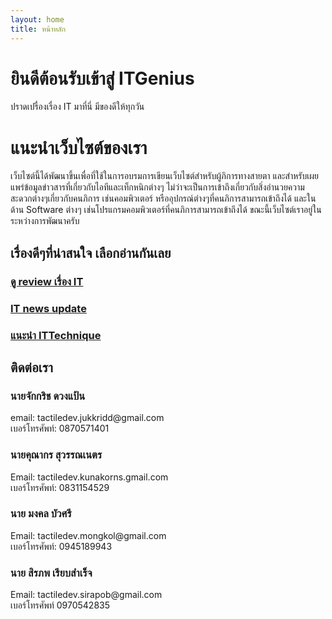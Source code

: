 ```yaml
---
layout: home
title: หน้าหลัก
---
```

<h1>ยินดีต้อนรับเข้าสู่ ITGenius</h1>
ปราดเปรื่องเรื่อง IT
มาที่นี่ มีของดีให้ทุกวัน

<h1>แนะนำเว็บไซต์ของเรา</h1>
เว็บไซต์นี้ได้พัฒนาขึ้นเพื่อที่ใช้ในการอบรมการเขียนเว็บไซต์สำหรับผู้ภิการทางสายตา
และสำหรับเผยแพร่ข้อมูลข่าวสารที่เกี่ยวกับไอทีและเท็กหนิกต่างๆ
ไม่ว่าจะเป็นการเข้าถึงเกี่ยวกับสิ่งอำนวยความสะดวกต่างๆเกี่ยวกับคนภิการ
เช่นคอมพิวเตอร์ หรืออุปกรณ์ต่างๆที่คนภิการสามารถเข้าถึงได้
และในด้าน  Software  ต่างๆ
เช่นโปรแกรมคอมพิวเตอร์ที่คนภิการสามารถเข้าถึงได้
ขณะนี้เว็บไซต์เราอยู่ในระหว่างการพัฒนาครับ


<h2>เรื่องดีๆที่น่าสนใจ เลือกอ่านกันเลย</h2>
<h3><a href="anaterPages/Review.html">ดู review เรื่อง IT</a></h3>
<h3><a href="anaterPages/update.html">IT news update</a></h3>
<h3><a href="anaterPages/ITTechnique.html">แนะนำ ITTechnique</a></h3>
<h2>ติดต่อเรา</h2>
<p>
<h3>นายจักกริช ดวงแป้น</h3>
email: tactiledev.jukkridd@gmail.com
<br>
เบอร์โทรศัพท์: 0870571401
</p>

<p>
<h3>นายคุณากร สุวรรณเนตร</h3>
Email: tactiledev.kunakorns.gmail.com
<br>
เบอร์โทรศัพท์: 0831154529
</p>

<p>
<h3>นาย มงคล บัวศรี</h3>
Email: tactiledev.mongkol@gmail.com
<br>
เบอร์โทรศัพท์: 0945189943
</p>

<p>
<h3>นาย สิรภพ เรียบสำเร็จ</h3>
Email: tactiledev.sirapob@gmail.com
<br>
เบอร์โทรศัพท์ 0970542835
</p>